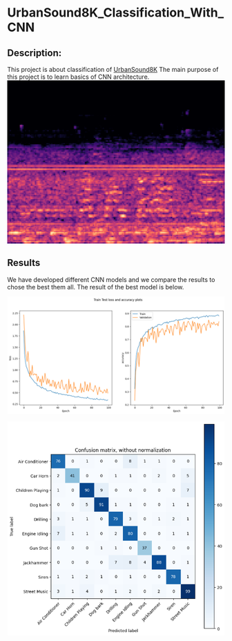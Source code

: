 # UrbanSound8K_Classification_With_CNN

## **Description:**
This project is about classification of [UrbanSound8K](https://urbansounddataset.weebly.com/urbansound8k.html)
The main purpose of this project is to learn basics of CNN architecture.
![Alt text](/figures/out.png "Example image of sound spectrogram")

## **Results**
We have developed different CNN models and we compare the results to chose the  best them all. The result of the best model is below.


![Alt text](/figures/trainResults.png "Our models training loss and accuray graph")

![Alt text](/figures/bestModelConf.png "Confusion matrix of our best model")

